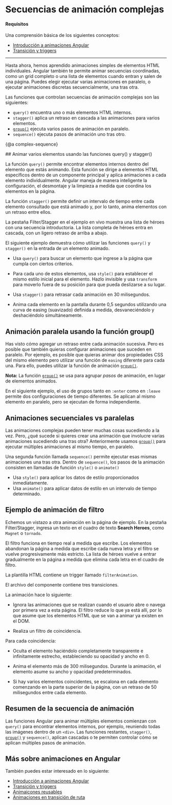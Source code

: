 # Secuencias de animación complejas

#### Requisitos

Una comprensión básica de los siguientes conceptos:

- [Introducción a animaciones Angular](guide/animations)
- [Transición y triggers](guide/transition-and-triggers)

<hr>

Hasta ahora, hemos aprendido animaciones simples de elementos HTML individuales. Angular también te permite animar secuencias coordinadas, como un grid completo o una lista de elementos cuando entran y salen de una página. Puedes elegir ejecutar varias animaciones en paralelo, o ejecutar animaciones discretas secuencialmente, una tras otra.

Las funciones que controlan secuencias de animación complejas son las siguientes:

- `query()` encuentra uno o más elementos HTML internos.
- `stagger()` aplica un retraso en cascada a las animaciones para varios elementos.
- [`group()`](api/animations/group) ejecuta varios pasos de animación en paralelo.
- `sequence()` ejecuta pasos de animación uno tras otro.

{@a complex-sequence}

## Animar varios elementos usando las funciones query() y stagger()

La función `query()` permite encontrar elementos internos dentro del elemento que estás animando. Esta función se dirige a elementos HTML específicos dentro de un componente principal y aplica animaciones a cada elemento individualmente. Angular maneja de manera inteligente la configuración, el desmontaje y la limpieza a medida que coordina los elementos en la página.

La función `stagger()` permite definir un intervalo de tiempo entre cada elemento consultado que está animado y, por lo tanto, anima elementos con un retraso entre ellos.

La pestaña Filter/Stagger en el ejemplo en vivo muestra una lista de héroes con una secuencia introductoria. La lista completa de héroes entra en cascada, con un ligero retraso de arriba a abajo.

El siguiente ejemplo demuestra cómo utilizar las funciones `query()` y `stagger()` en la entrada de un elemento animado.

- Usa `query()` para buscar un elemento que ingrese a la página que cumpla con ciertos criterios.

- Para cada uno de estos elementos, usa `style()` para establecer el mismo estilo inicial para el elemento. Hazlo invisible y usa `transform` para moverlo fuera de su posición para que pueda deslizarse a su lugar.

- Usa `stagger()` para retrasar cada animación en 30 milisegundos.

- Anima cada elemento en la pantalla durante 0,5 segundos utilizando una curva de easing (suavizado) definida a medida, desvaneciéndolo y deshaciéndolo simultáneamente.

<code-example path="animations/src/app/hero-list-page.component.ts" header="src/app/hero-list-page.component.ts" region="page-animations" language="typescript"></code-example>

## Animación paralela usando la función group()

Has visto cómo agregar un retraso entre cada animación sucesiva. Pero es posible que también quieras configurar animaciones que suceden en paralelo. Por ejemplo, es posible que quieras animar dos propiedades CSS del mismo elemento pero utilizar una función de `easing` diferente para cada una. Para ello, puedes utilizar la función de animación [`group()`](api/animations/group).

<div class="alert is-helpful">

**Nota:** La función [`group()`](api/animations/group) se usa para agrupar _pasos_ de animación, en lugar de elementos animados.

</div>

En el siguiente ejemplo, el uso de grupos tanto en `:enter` como en `:leave` permite dos configuraciones de tiempo diferentes. Se aplican al mismo elemento en paralelo, pero se ejecutan de forma independiente.

<code-example path="animations/src/app/hero-list-groups.component.ts" region="animationdef" header="src/app/hero-list-groups.component.ts (excerpt)" language="typescript"></code-example>

## Animaciones secuenciales vs paralelas

Las animaciones complejas pueden tener muchas cosas sucediendo a la vez. Pero, ¿qué sucede si quieres crear una animación que involucre varias animaciones sucediendo una tras otra? Anteriormente usamos [`group()`](api/animations/group) para ejecutar múltiples animaciones al mismo tiempo, en paralelo.

Una segunda función llamada `sequence()` permite ejecutar esas mismas animaciones una tras otra. Dentro de `sequence()`, los pasos de la animación consisten en llamadas de función `style()` o `animate()`

- Usa `style()` para aplicar los datos de estilo proporcionados inmediatamente.
- Usa `animate()` para aplicar datos de estilo en un intervalo de tiempo determinado.

## Ejemplo de animación de filtro

Echemos un vistazo a otra animación en la página de ejemplo. En la pestaña Filter/Stagger, ingresa un texto en el cuadro de texto **Search Heroes**, como `Magnet` o `tornado`.

El filtro funciona en tiempo real a medida que escribe. Los elementos abandonan la página a medida que escribe cada nueva letra y el filtro se vuelve progresivamente más estricto. La lista de héroes vuelve a entrar gradualmente en la página a medida que elimina cada letra en el cuadro de filtro.

La plantilla HTML contiene un trigger llamado `filterAnimation`.

<code-example path="animations/src/app/hero-list-page.component.html" header="src/app/hero-list-page.component.html" region="filter-animations"></code-example>

El archivo del componente contiene tres transiciones.

<code-example path="animations/src/app/hero-list-page.component.ts" header="src/app/hero-list-page.component.ts" region="filter-animations" language="typescript"></code-example>

La animación hace lo siguiente:

- Ignora las animaciones que se realizan cuando el usuario abre o navega por primera vez a esta página. El filtro reduce lo que ya está allí, por lo que asume que los elementos HTML que se van a animar ya existen en el DOM.

- Realiza un filtro de coincidencia.

Para cada coincidencia:

- Oculta el elemento haciéndolo completamente transparente e infinitamente estrecho, estableciendo su opacidad y ancho en 0.

- Anima el elemento más de 300 milisegundos. Durante la animación, el elemento asume su ancho y opacidad predeterminados.

- Si hay varios elementos coincidentes, se escalona en cada elemento comenzando en la parte superior de la página, con un retraso de 50 milisegundos entre cada elemento.

## Resumen de la secuencia de animación

Las funciones Angular para animar múltiples elementos comienzan con `query()` para encontrar elementos internos, por ejemplo, reuniendo todas las imágenes dentro de un `<div>`. Las funciones restantes, `stagger()`, [`group()`](api/animations/group) y `sequence()`, aplican cascadas o te permiten controlar cómo se aplican múltiples pasos de animación.

## Más sobre animaciones en Angular

También puedes estar interesado en lo siguiente:

- [Introducción a animaciones Angular](guide/animations)
- [Transición y triggers](guide/transition-and-triggers)
- [Animaicones reusables](guide/reusable-animations)
- [Animaciones en transición de ruta](guide/route-animations)

